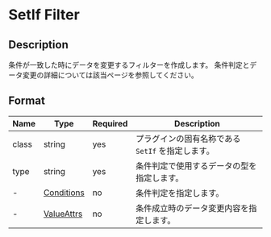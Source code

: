 # SetIf Filter

## Description

条件が一致した時にデータを変更するフィルターを作成します。
条件判定とデータ変更の詳細については該当ページを参照してください。

## Format

| Name  | Type                                   | Required | Description                                       |
| ----- | -------------------------------------- | -------- | ------------------------------------------------- |
| class | string                                 | yes      | プラグインの固有名称である `SetIf` を指定します。 |
| type  | string                                 | yes      | 条件判定で使用するデータの型を指定します。        |
| -     | [Conditions](../others/conditions.md)  | no       | 条件判定を指定します。                            |
| -     | [ValueAttrs](../others/value-attrs.md) | no       | 条件成立時のデータ変更内容を指定します。          |
